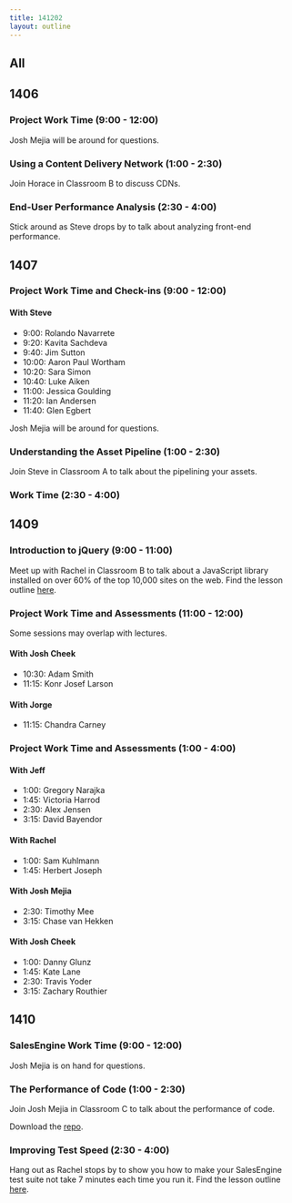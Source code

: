 ```yaml
---
title: 141202
layout: outline
---
```


## All

## 1406

### Project Work Time (9:00 - 12:00)

Josh Mejia will be around for questions.

### Using a Content Delivery Network (1:00 - 2:30)

Join Horace in Classroom B to discuss CDNs.

### End-User Performance Analysis (2:30 - 4:00)

Stick around as Steve drops by to talk about analyzing front-end performance.

## 1407

### Project Work Time and Check-ins (9:00 - 12:00)

#### With Steve

* 9:00: Rolando Navarrete
* 9:20: Kavita Sachdeva
* 9:40: Jim Sutton
* 10:00: Aaron Paul Wortham
* 10:20: Sara Simon
* 10:40: Luke Aiken
* 11:00: Jessica Goulding
* 11:20: Ian Andersen
* 11:40: Glen Egbert

Josh Mejia will be around for questions.

### Understanding the Asset Pipeline (1:00 - 2:30)

Join Steve in Classroom A to talk about the pipelining your assets.

### Work Time (2:30 - 4:00)

## 1409

### Introduction to jQuery (9:00 - 11:00)

Meet up with Rachel in Classroom B to talk about a JavaScript library installed on over 60% of the top 10,000 sites on the web. Find the lesson outline [here](https://github.com/turingschool/lesson_plans/blob/master/ruby_02-web_applications_with_ruby/introduction_to_jquery.markdown).

### Project Work Time and Assessments (11:00 - 12:00)

Some sessions may overlap with lectures.

#### With Josh Cheek

* 10:30: Adam Smith
* 11:15: Konr Josef Larson

#### With Jorge

* 11:15: Chandra Carney

### Project Work Time and Assessments (1:00 - 4:00)

#### With Jeff

* 1:00: Gregory Narajka
* 1:45: Victoria Harrod
* 2:30: Alex Jensen
* 3:15: David Bayendor

#### With Rachel

* 1:00: Sam Kuhlmann
* 1:45: Herbert Joseph

#### With Josh Mejia

* 2:30: Timothy Mee
* 3:15: Chase van Hekken

#### With Josh Cheek

* 1:00: Danny Glunz
* 1:45: Kate Lane
* 2:30: Travis Yoder
* 3:15: Zachary Routhier

## 1410

### SalesEngine Work Time (9:00 - 12:00)

Josh Mejia is on hand for questions.

### The Performance of Code (1:00 - 2:30)

Join Josh Mejia in Classroom C to talk about the performance of code.

Download the [repo](https://github.com/rwarbelow/performance_of_code).

### Improving Test Speed (2:30 - 4:00)

Hang out as Rachel stops by to show you how to make your SalesEngine test suite not take 7 minutes each time you run it. Find the lesson outline [here](https://github.com/rwarbelow/fast_tests).
